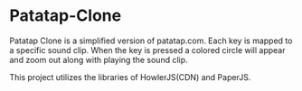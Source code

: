 
# Patatap-Clone
Patatap Clone is a simplified version of patatap.com. 
Each key is mapped to a specific sound clip.  When the key is pressed a colored circle will appear and zoom out along with playing the sound clip.  

This project utilizes the libraries of HowlerJS(CDN) and PaperJS.  


